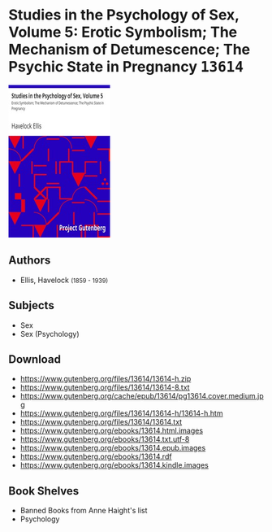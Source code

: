 # Studies in the Psychology of Sex, Volume 5: Erotic Symbolism; The Mechanism of Detumescence; The Psychic State in Pregnancy <kbd>13614</kbd>

![](./cover.medium.jpg "")

## Authors


 - Ellis, Havelock <small>(1859 - 1939)</small>

## Subjects


 - Sex
 - Sex (Psychology)

## Download


 - https://www.gutenberg.org/files/13614/13614-h.zip
 - https://www.gutenberg.org/files/13614/13614-8.txt
 - https://www.gutenberg.org/cache/epub/13614/pg13614.cover.medium.jpg
 - https://www.gutenberg.org/files/13614/13614-h/13614-h.htm
 - https://www.gutenberg.org/files/13614/13614.txt
 - https://www.gutenberg.org/ebooks/13614.html.images
 - https://www.gutenberg.org/ebooks/13614.txt.utf-8
 - https://www.gutenberg.org/ebooks/13614.epub.images
 - https://www.gutenberg.org/ebooks/13614.rdf
 - https://www.gutenberg.org/ebooks/13614.kindle.images

## Book Shelves


 - Banned Books from Anne Haight's list
 - Psychology
